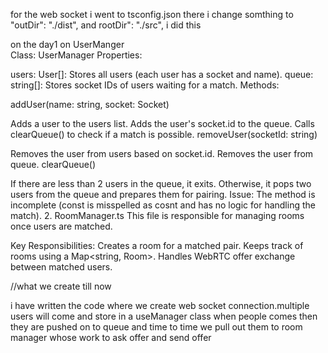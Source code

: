 for the web socket i went  to tsconfig.json there i change somthing to "outDir": "./dist",    and rootDir": "./src",  i did this

on the day1 on UserManger  
Class: UserManager
Properties:

users: User[]: Stores all users (each user has a socket and name).
queue: string[]: Stores socket IDs of users waiting for a match.
Methods:

addUser(name: string, socket: Socket)

Adds a user to the users list.
Adds the user's socket.id to the queue.
Calls clearQueue() to check if a match is possible.
removeUser(socketId: string)

Removes the user from users based on socket.id.
Removes the user from queue.
clearQueue()

If there are less than 2 users in the queue, it exits.
Otherwise, it pops two users from the queue and prepares them for pairing.
Issue: The method is incomplete (const is misspelled as cosnt and has no logic for handling the match).
2. RoomManager.ts
This file is responsible for managing rooms once users are matched.

Key Responsibilities:
Creates a room for a matched pair.
Keeps track of rooms using a Map<string, Room>.
Handles WebRTC offer exchange between matched users.


//what we create till now

i have written the code where we create web socket connection.multiple users will come and store in a useManager class when people comes then they are pushed on to queue and time to time we pull out them to room manager whose  work to  ask offer and send offer 